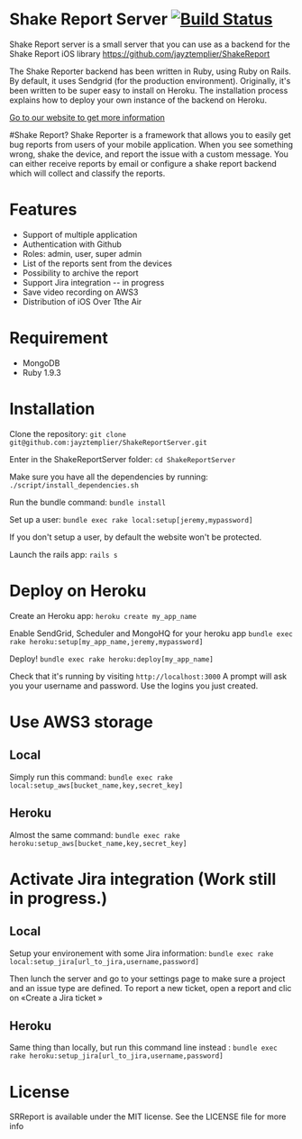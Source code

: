 # Shake Report Server [![Build Status](https://travis-ci.org/jayztemplier/ShakeReportServer.png)](https://travis-ci.org/jayztemplier/ShakeReportServer)


Shake Report server is a small server that you can use as a backend for the Shake Report iOS library
https://github.com/jayztemplier/ShakeReport

The Shake Reporter backend has been written in Ruby, using Ruby on Rails. By default, it uses Sendgrid (for the production environment). Originally, it's been written to be super easy to install on Heroku. The installation process explains how to deploy your own instance of the backend on Heroku.

<a href="http://shakereport.com/">Go to our website to get more information</a>


#Shake Report?
Shake Reporter is a framework that allows you to easily get bug reports from users of your mobile application. When you see something wrong, shake the device, and report the issue with a custom message. You can either receive reports by email or configure a shake report backend which will collect and classify the reports.


# Features
* Support of multiple application
* Authentication with Github
* Roles: admin, user, super admin
* List of the reports sent from the devices
* Possibility to archive the report
* Support Jira integration -- in progress
* Save video recording on AWS3
* Distribution of iOS Over Tthe Air

 
# Requirement

* MongoDB
* Ruby 1.9.3

# Installation

Clone the repository:
`git clone git@github.com:jayztemplier/ShakeReportServer.git`

Enter in the ShakeReportServer folder:
`cd ShakeReportServer`

Make sure you have all the dependencies by running:
`./script/install_dependencies.sh`

Run the bundle command:
`bundle install`

Set up a user:
`bundle exec rake local:setup[jeremy,mypassword]`

If you don't setup a user, by default the website won't be protected.

Launch the rails app:
`rails s`	

# Deploy on Heroku
Create an Heroku app:
`heroku create my_app_name`

Enable SendGrid, Scheduler and MongoHQ for your heroku app
`bundle exec rake heroku:setup[my_app_name,jeremy,mypassword]`

Deploy!
`bundle exec rake heroku:deploy[my_app_name]`

Check that it's running by visiting `http://localhost:3000`
A prompt will ask you your username and password. Use the logins you just created.

# Use AWS3 storage
## Local
Simply run this command:
`bundle exec rake local:setup_aws[bucket_name,key,secret_key]`
## Heroku
Almost the same command:
`bundle exec rake heroku:setup_aws[bucket_name,key,secret_key]`


# Activate Jira integration (Work still in progress.)

## Local
Setup your environement with some Jira information:
`bundle exec rake local:setup_jira[url_to_jira,username,password]`

Then lunch the server and go to your settings page to make sure a project and an issue type are defined.
To report a new ticket, open a report and clic on «Create a Jira ticket »
## Heroku
Same thing than locally, but run this command line instead :
`bundle exec rake heroku:setup_jira[url_to_jira,username,password]`

# License
SRReport is available under the MIT license. See the LICENSE file for more info
